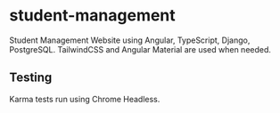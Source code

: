 # student-management

Student Management Website using Angular, TypeScript, Django, PostgreSQL. TailwindCSS and Angular Material are used when needed.

## Testing
Karma tests run using Chrome Headless.
